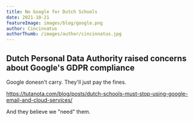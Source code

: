 ```yaml
---
title: No Google for Dutch Schools
date: 2021-10-21
featureImage: images/blog/google.png
author: Cincinnatus
authorThumb: /images/author/cincinnatus.jpg 
---
```


## Dutch Personal Data Authority raised concerns about Google's GDPR compliance

Google donesn't carry. They'll just pay the fines.

https://tutanota.com/blog/posts/dutch-schools-must-stop-using-google-email-and-cloud-services/

And they believe we "need" them.